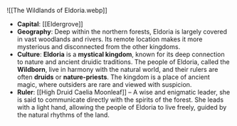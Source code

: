 ![[The Wildlands of Eldoria.webp]]


- **Capital**: [[Eldergrove]]
- **Geography**: Deep within the northern forests, Eldoria is largely covered in vast woodlands and rivers. Its remote location makes it more mysterious and disconnected from the other kingdoms.
- **Culture**: **Eldoria** is a **mystical kingdom**, known for its deep connection to nature and ancient druidic traditions. The people of Eldoria, called the **Wildborn**, live in harmony with the natural world, and their rulers are often **druids** or **nature-priests**. The kingdom is a place of ancient magic, where outsiders are rare and viewed with suspicion.
- **Ruler**: [[High Druid Caelia Moonleaf]] – A wise and enigmatic leader, she is said to communicate directly with the spirits of the forest. She leads with a light hand, allowing the people of Eldoria to live freely, guided by the natural rhythms of the land.